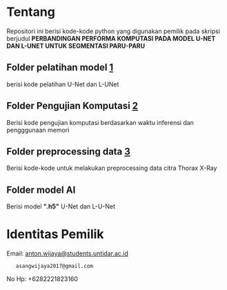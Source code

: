 # Tentang
Repositori ini berisi kode-kode python yang digunakan pemilik pada skripsi berjudul 
**PERBANDINGAN PERFORMA KOMPUTASI PADA MODEL U-NET DAN L-UNET UNTUK SEGMENTASI PARU-PARU**
## Folder pelatihan model [1](https://github.com/antonwijayacakra/RepoCode_SkripsiAntonW_Untidar2025/tree/main/Pelatihan%20model)
berisi kode pelatihan U-Net dan L-UNet
## Folder Pengujian Komputasi [2](https://github.com/antonwijayacakra/RepoCode_SkripsiAntonW_Untidar2025/tree/main/Pengujian%20Komputasi)
Berisi kode pengujian komputasi berdasarkan waktu inferensi dan pengggunaan memori
## Folder preprocessing data [3](https://github.com/antonwijayacakra/RepoCode_SkripsiAntonW_Untidar2025/tree/main/Preprocessing%20data)
Berisi kode-kode untuk melakukan preprocessing data citra Thorax X-Ray
## Folder model AI
Berisi model **".h5"**  U-Net dan L-U-Net

# Identitas Pemilik 
Email: anton.wijaya@students.untidar.ac.id

       asangwijaya2017@gmail.com

No Hp: +6282221823160
